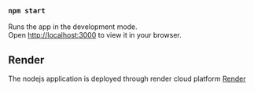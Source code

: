 

### `npm start`

Runs the app in the development mode.\
Open [http://localhost:3000](http://localhost:3000) to view it in your browser.

## Render 
  The nodejs application is deployed through render cloud platform [Render](https://dashboard.render.com/)
